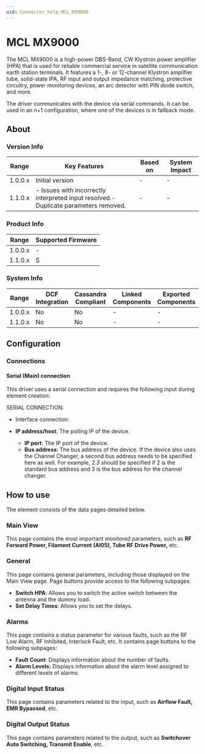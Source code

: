 ```yaml
---
uid: Connector_help_MCL_MX9000
---
```


# MCL MX9000

The MCL MX9000 is a high-power DBS-Band, CW Klystron power amplifier (HPA) that is used for reliable commercial service in satellite communication earth station terminals. It features a 1-, 8- or 12-channel Klystron amplifier tube, solid-state IPA, RF input and output impedance matching, protective circuitry, power monitoring devices, an arc detector with PIN diode switch, and more.

The driver communicates with the device via serial commands. It can be used in an n+1 configuration, where one of the devices is in fallback mode.

## About

### Version Info

| **Range** | **Key Features**                                                                      | **Based on** | **System Impact** |
|-----------|---------------------------------------------------------------------------------------|--------------|-------------------|
| 1.0.0.x   | Initial version                                                                       | \-           | \-                |
| 1.1.0.x   | \- Issues with incorrectly interpreted input resolved.- Duplicate parameters removed. | \-           | \-                |

### Product Info

| **Range** | **Supported Firmware** |
|-----------|------------------------|
| 1.0.0.x   | \-                     |
| 1.1.0.x   | S                      |

### System Info

| **Range** | **DCF Integration** | **Cassandra Compliant** | **Linked Components** | **Exported Components** |
|-----------|---------------------|-------------------------|-----------------------|-------------------------|
| 1.0.0.x   | No                  | No                      | \-                    | \-                      |
| 1.1.0.x   | No                  | No                      | \-                    | \-                      |

## Configuration

### Connections

#### Serial (Main) connection

This driver uses a serial connection and requires the following input during element creation:

SERIAL CONNECTION:

- Interface connection:

- **IP address/host**: The polling IP of the device.
  - **IP port**: The IP port of the device.
  - **Bus address**: The bus address of the device. If the device also uses the Channel Changer, a second bus address needs to be specified here as well. For example, *2.3* should be specified if 2 is the standard bus address and 3 is the bus address for the channel changer.

## How to use

The element consists of the data pages detailed below.

### Main View

This page contains the most important monitored parameters, such as **RF Forward Power, Filament Current (AI05), Tube RF Drive Power,** etc.

### General

This page contains general parameters, including those displayed on the Main View page. Page buttons provide access to the following subpages:

- **Switch HPA**: Allows you to switch the active switch between the antenna and the dummy load.
- **Set Delay Times**: Allows you to set the delays.

### Alarms

This page contains a status parameter for various faults, such as the RF Low Alarm, RF Inhibited, Interlock Fault, etc. It contains page buttons to the following subpages:

- **Fault Count**: Displays information about the number of faults.
- **Alarm Levels:** Displays information about the alarm level assigned to different levels of alarms.

### Digital Input Status

This page contains parameters related to the input, such as **Airflow Fault, EMR Bypassed**, etc.

### Digital Output Status

This page contains parameters related to the output, such as **Switchover Auto Switching, Transmit Enable**, etc.
